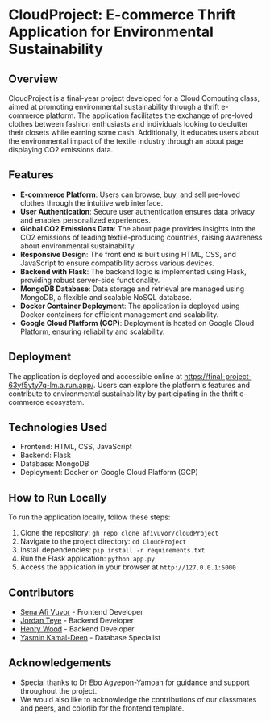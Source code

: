 # CloudProject: E-commerce Thrift Application for Environmental Sustainability

## Overview
CloudProject is a final-year project developed for a Cloud Computing class, aimed at promoting environmental sustainability through a thrift e-commerce platform. The application facilitates the exchange of pre-loved clothes between fashion enthusiasts and individuals looking to declutter their closets while earning some cash. Additionally, it educates users about the environmental impact of the textile industry through an about page displaying CO2 emissions data.

## Features
- **E-commerce Platform**: Users can browse, buy, and sell pre-loved clothes through the intuitive web interface.
- **User Authentication**: Secure user authentication ensures data privacy and enables personalized experiences.
- **Global CO2 Emissions Data**: The about page provides insights into the CO2 emissions of leading textile-producing countries, raising awareness about environmental sustainability.
- **Responsive Design**: The front end is built using HTML, CSS, and JavaScript to ensure compatibility across various devices.
- **Backend with Flask**: The backend logic is implemented using Flask, providing robust server-side functionality.
- **MongoDB Database**: Data storage and retrieval are managed using MongoDB, a flexible and scalable NoSQL database.
- **Docker Container Deployment**: The application is deployed using Docker containers for efficient management and scalability.
- **Google Cloud Platform (GCP)**: Deployment is hosted on Google Cloud Platform, ensuring reliability and scalability.

## Deployment
The application is deployed and accessible online at https://final-project-63yf5yty7q-lm.a.run.app/. Users can explore the platform's features and contribute to environmental sustainability by participating in the thrift e-commerce ecosystem.

## Technologies Used
- Frontend: HTML, CSS, JavaScript
- Backend: Flask
- Database: MongoDB
- Deployment: Docker on Google Cloud Platform (GCP)

## How to Run Locally
To run the application locally, follow these steps:
1. Clone the repository: `gh repo clone afivuvor/cloudProject`
2. Navigate to the project directory: `cd CloudProject`
3. Install dependencies: `pip install -r requirements.txt`
4. Run the Flask application: `python app.py`
5. Access the application in your browser at `http://127.0.0.1:5000`

## Contributors
- [Sena Afi Vuvor](https://github.com/afivuvor) - Frontend Developer
- [Jordan Teye](https://github.com/t-jdan) - Backend Developer
- [Henry Wood](https://github.com/HenryWood123) - Backend Developer
- [Yasmin Kamal-Deen](https://github.com/yykkd) - Database Specialist

## Acknowledgements
- Special thanks to Dr Ebo Agyepon-Yamoah for guidance and support throughout the project.
- We would also like to acknowledge the contributions of our classmates and peers, and colorlib for the frontend template.
